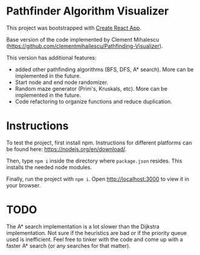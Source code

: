 # Pathfinder Algorithm Visualizer

This project was bootstrapped with [Create React App](https://github.com/facebook/create-react-app).

Base version of the code implemented by Clement Mihalescu (https://github.com/clementmihailescu/Pathfinding-Visualizer).

This version has additional features:
- added other pathfinding algorithms (BFS, DFS, A* search). More can be implemented in the future.
- Start node and end node randomizer.
- Random maze generator (Prim's, Kruskals, etc). More can be implemented in the future.
- Code refactoring to organize functions and reduce duplication.

# Instructions

To test the project, first install npm. Instructions for different platforms can be found here: https://nodejs.org/en/download/.

Then, type `npm i` inside the directory where `package.json` resides. This installs the needed node modules.

Finally, run the project with `npm i`. Open [http://localhost:3000](http://localhost:3000) to view it in your browser.

# TODO
The A* search implementation is a lot slower than the Dijkstra implementation. Not sure if the heuristics are bad or if the
priority queue used is inefficient. Feel free to tinker with the code and come up with a faster A* search (or any searches for that matter).